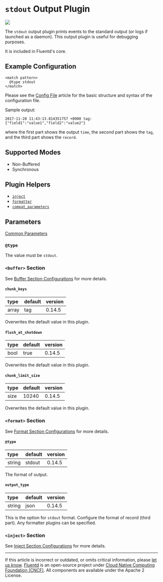 # `stdout` Output Plugin

![](/images/plugins/output/stdout.png)

The `stdout` output plugin prints events to the standard output (or logs if
launched as a daemon). This output plugin is useful for debugging purposes.

It is included in Fluentd's core.


## Example Configuration

```
<match pattern>
  @type stdout
</match>
```

Please see the [Config File](/configuration/config-file.md) article for the basic
structure and syntax of the configuration file.

Sample output:

```
2017-11-28 11:43:13.814351757 +0900 tag: {"field1":"value1","field2":"value2"}
```

where the first part shows the output `time`, the second part shows the `tag`, and
the third part shows the `record`.


## Supported Modes

-   Non-Buffered
-   Synchronous


## Plugin Helpers

-   [`inject`](/developer/api-plugin-helper-inject.md)
-   [`formatter`](/developer/api-plugin-helper-formatter.md)
-   [`compat_parameters`](/developer/api-plugin-helper-compat_parameters.md)


## Parameters

[Common Parameters](/configuration/plugin-common-parameters.md)


### `@type`

The value must be `stdout`.


### `<buffer>` Section

See [Buffer Section Configurations](/configuration/buffer-section.md) for more
details.


#### `chunk_keys`

| type  | default | version |
|:------|:--------|:--------|
| array | tag     | 0.14.5  |

Overwrites the default value in this plugin.


#### `flush_at_shutdown`

| type | default | version |
|:-----|:--------|:--------|
| bool | true    | 0.14.5  |

Overwrites the default value in this plugin.


#### `chunk_limit_size`

| type | default | version |
|:-----|:--------|:--------|
| size | 10240   | 0.14.5  |

Overwrites the default value in this plugin.


### `<format>` Section

See [Format Section Configurations](/configuration/format-section.md) for more details.


#### `@type`

| type   | default | version |
|:-------|:--------|:--------|
| string | stdout  | 0.14.5  |

The format of output.


#### `output_type`

| type   | default | version |
|:-------|:--------|:--------|
| string | json    | 0.14.5  |

This is the option for `stdout` format. Configure the format of record
(third part). Any formatter plugins can be specified.


### `<inject>` Section

See [Inject Section Configurations](/configuration/inject-section.md) for more details.


------------------------------------------------------------------------

If this article is incorrect or outdated, or omits critical information, please
[let us know](https://github.com/fluent/fluentd-docs-gitbook/issues?state=open).
[Fluentd](http://www.fluentd.org/) is an open-source project under
[Cloud Native Computing Foundation (CNCF)](https://cncf.io/). All components are
available under the Apache 2 License.
